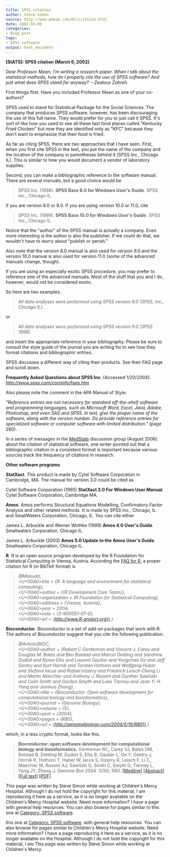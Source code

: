 ```yaml
---
title: SPSS citation
author: Steve Simon
source: http://www.pmean.com/02/citation.html
date: 2002-03-06
categories:
- Blog post
tags:
- SPSS software
output: html_document
---
```

****[StATS]:** SPSS citation (March 6, 2002)**

*Dear Professor Mean, I'm writing a research paper. When I talk about
the statistical methods, how do I properly cite the use of SPSS
software? And just what does SPSS stand for anyway? --Zealous Zohreh.*

First things first. Have you included Professor Mean as one of your
co-authors?

SPSS used to stand for Statistical Package for the Social Sciences. The
company that produces SPSS software, however, has been discouraging the
use of this full name. They would prefer for you to just call it SPSS.
It's sort of like how you used to see all these fast food places called
"Kentucky Fried Chicken" but now they are identified only as "KFC"
because they don't want to emphasize that their food is fried.

As far as citing SPSS, there are two approaches that I have seen. First,
when you first cite SPSS in the text, you put the name of the company
and the location of the company in parentheses behind it (SPSS Inc.,
Chicago IL). This is similar to how you would document a vendor of
laboratory supplies.

Second, you can make a bibliographic reference to the software manual.
There are several manuals, but a good choice would be

> SPSS Inc. (1998). **SPSS Base 8.0 for Windows User's Guide**. SPSS
> Inc., Chicago IL.

if you are version 8.0 or 9.0. If you are using version 10.0 or 11.0,
cite

> SPSS Inc. (1999). **SPSS Base 10.0 for Windows User's Guide.** SPSS
> Inc., Chicago IL.

Notice that the "author" of the SPSS manual is actually a company.
Even more interesting is the author is also the publisher. If we could
do that, we wouldn't have to worry about "publish or perish."

Also note that the version 8.0 manual is also used for version 9.0 and
the version 10.0 manual is also used for version 11.0 (some of the
advanced manuals change, though).

If you are using an especially exotic SPSS procedure, you may prefer to
reference one of the advanced manuals. Most of the stuff that you and I
do, however, would not be considered exotic.

So here are two examples.

> *All data analyses were performed using SPSS version 9.0 (SPSS, Inc.,
> Chicago IL).*

or

> *All data analyses were performed using SPSS version 9.0 (SPSS 1998).*

and insert the appropriate reference in your bibliography. Please be
sure to consult the style guide of the journal you are writing for to
see how they format citations and bibliographic entries.

SPSS discusses a different way of citing their products. See their FAQ
page and scroll down.

**Frequently Asked Questions about SPSS Inc**. (Accessed 1/20/2004).
<http://www.spss.com/corpinfo/faqs.htm>

Also please note the comment in the APA Manual of Style:

*"Reference entries are not necessary for standard off-the-shelf
software and programming languages, such as Microsoft Word, Excel, Java,
Adobe, Photoshop, and even SAS and SPSS. In text, give the proper name
of the software, along with the version number. Do provide reference
entries for specialized software or computer software with limited
distribution."* (page 280).

In a series of messages in the
[MedStats](../category/InterestingWebsites.html#MeStXx) discussion group
(August 2006) about the citation of statistical software, one writer
pointed out that a bibliographic citation in a consistent format is
important because various sources track the frequency of citations in
research.

**Other software programs**

**StatXact**. This product is made by Cytel Software Corporation in
Cambridge, MA. The manual for version 3.0 could be cited as

Cytel Software Corporation (1995) **StatXact 3.0 For Windows User
Manual**. Cytel Software Corporation, Cambridge MA.

**Amos**. Amos performs Structural Equations Modelling, Confirmatory
Factor Analysis and other related methods. It is made by SPSS Inc.,
Chicago, IL and SmallWaters Corporation, Chicago, IL. You can cite
either

James L. Arbuckle and Werner Wothke (1999) **Amos 4.0 User's Guide**.
Smallwaters Corporation, Chicago IL.

James L. Arbuckle (2003) **Amos 5.0 Update to the Amos User's Guide**.
Smallwaters Corporation, Chicago IL.

**R**. R is an open source program developed by the R Foundation for
Statistical Computing in Vienna, Austria. According the [FAQ for
R](http://cran.r-project.org/doc/FAQ/R-FAQ.html), a proper citation for
R (in BibTeX format) is

> *@Manual{,\
> <U+00A0>title = {R: A language and environment for statistical computing},\
> <U+00A0>author = {{R Development Core Team}},\
> <U+00A0>organization = {R Foundation for Statistical Computing},\
> <U+00A0>address = {Vienna, Austria},\
> <U+00A0>year = 2004,\
> <U+00A0>note = {3-900051-07-0},\
> <U+00A0>url = {http://www.R-project.org}\
> }*

**Bioconductor**. Bioconductor is a set of add-on packages that work
with R. The authors of Bioconductor suggest that you cite the following
publication.

> *@Article{BIOC,\
> <U+00A0>author = {Robert C Gentleman and Vincent J. Carey and Douglas M.
> Bates and Ben Bolstad and Marcel Dettling and Sandrine Dudoit and
> Byron Ellis and Laurent Gautier and Yongchao Ge and Jeff Gentry and
> Kurt Hornik and Torsten Hothorn and Wolfgang Huber and Stefano Iacus
> and Rafael Irizarry and Friedrich Leisch Cheng Li and Martin Maechler
> and Anthony J. Rossini and Gunther Sawitzki and Colin Smith and Gordon
> Smyth and Luke Tierney and Jean Y. H. Yang and Jianhua Zhang},\
> <U+00A0>title = {Bioconductor: Open software development for computational
> biology and bioinformatics},\
> <U+00A0>journal = {Genome Biology},\
> <U+00A0>volume = {5},\
> <U+00A0>year = {2004},\
> <U+00A0>pages = {R80},\
> <U+00A0>url = {http://genomebiology.com/2004/5/10/R80}\
> }*

which, in a less cryptic format, looks like this.

> **Bioconductor: open software development for computational biology
> and bioinformatics.** Gentleman RC, Carey VJ, Bates DM, Bolstad B,
> Dettling M, Dudoit S, Ellis B, Gautier L, Ge Y, Gentry J, Hornik K,
> Hothorn T, Huber W, Iacus S, Irizarry R, Leisch F, Li C, Maechler M,
> Rossini AJ, Sawitzki G, Smith C, Smyth G, Tierney L, Yang JY, Zhang J.
> Genome Biol 2004: 5(10); R80.
> [[Medline]](http://www.ncbi.nlm.nih.gov/entrez/query.fcgi?cmd=Retrieve&db=PubMed&list_uids=15461798&dopt=Abstract)
> [[Abstract]](http://genomebiology.com/2004/5/10/r80/abstract)
> [[Full text]](http://genomebiology.com/2004/5/10/R80)
> [[PDF]](http://genomebiology.com/content/pdf/gb-2004-5-10-r80.pdf)

This page was written by Steve Simon while working at Children's Mercy
Hospital. Although I do not hold the copyright for this material, I am
reproducing it here as a service, as it is no longer available on the
Children's Mercy Hospital website. Need more information? I have a page
with general help resources. You can also browse for pages similar to
this one at [Category: SPSS software](../category/SpssSoftware.html).
<!---More--->
this one at [Category: SPSS software](../category/SpssSoftware.html).
with general help resources. You can also browse for pages similar to
Children's Mercy Hospital website. Need more information? I have a page
reproducing it here as a service, as it is no longer available on the
Hospital. Although I do not hold the copyright for this material, I am
This page was written by Steve Simon while working at Children's Mercy

<!---Do not use
****[StATS]:** SPSS citation (March 6, 2002)**
This page was written by Steve Simon while working at Children's Mercy
Hospital. Although I do not hold the copyright for this material, I am
reproducing it here as a service, as it is no longer available on the
Children's Mercy Hospital website. Need more information? I have a page
with general help resources. You can also browse for pages similar to
this one at [Category: SPSS software](../category/SpssSoftware.html).
--->

